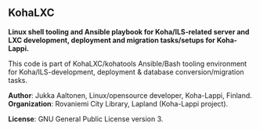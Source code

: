 ## KohaLXC
 
**Linux shell tooling and Ansible playbook for Koha/ILS-related server and** <br/> 
**LXC development, deployment and migration tasks/setups for Koha-Lappi.** <br/>  

This code is part of KohaLXC/kohatools Ansible/Bash tooling environment  
for Koha/ILS-development, deployment & database conversion/migration tasks.  

**Author**: Jukka Aaltonen, Linux/opensource developer, Koha-Lappi, Finland.  
**Organization**: Rovaniemi City Library, Lapland (Koha-Lappi project).
 
**License**: GNU General Public License version 3.
